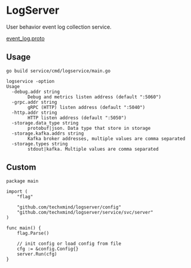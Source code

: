 # LogServer

User behavior event log collection service.

[event_log.proto](https://github.com/techxmind/logserver/blob/master/interface-defs/event_log.proto)

## Usage
```
go build service/cmd/logservice/main.go

logservice -option
Usage
  -debug.addr string
    	Debug and metrics listen address (default ":5060")
  -grpc.addr string
    	gRPC (HTTP) listen address (default ":5040")
  -http.addr string
    	HTTP listen address (default ":5050")
  -storage.data_type string
    	protobuf|json. Data type that store in storage
  -storage.kafka.addrs string
    	Kafka broker addresses, multiple values are comma separated
  -storage.types string
    	stdout|kafka. Multiple values are comma separated
```

## Custom
```
package main

import (
	"flag"

	"github.com/techxmind/logserver/config"
	"github.com/techxmind/logserver/service/svc/server"
)

func main() {
	flag.Parse()

    // init config or load config from file
    cfg := &config.Config{}
	server.Run(cfg)
}
```
